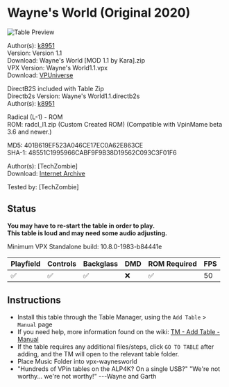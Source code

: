 ﻿# Wayne's World (Original 2020)

![Table Preview](../../images/vpx-waynesworld.png)

Author(s): [k8951](https://vpuniverse.com/profile/28646-k8951/)  
Version: Version 1.1  
Download: Wayne's World [MOD 1.1 by Kara].zip  
VPX Version: Wayne's World1.1.vpx  
Download: [VPUniverse](https://vpuniverse.com/files/file/5997-wayne%e2%80%99s-world/)

DirectB2S included with Table Zip  
Directb2s Version: Wayne's World1.1.directb2s  
Author(s): [k8951](https://vpuniverse.com/profile/28646-k8951/) 

Radical (L-1) - ROM  
ROM: radcl_l1.zip (Custom Created ROM) (Compatible with VpinMame beta 3.6 and newer.)

MD5: 401B619EF523A046CE17EC0A62E863CE  
SHA-1: 48551C1995966CABF9F9B38D19562C093C3F01F6

Author(s): [TechZombie]  
Download: [Internet Archive](https://archive.org/details/radcl_l1)

Tested by:
[TechZombie]

## Status 

**You may have to re-start the table in order to play.**  
**This table is loud and may need some audio adjusting.**

Minimum VPX Standalone build: 10.8.0-1983-b84441e

| Playfield | Controls | Backglass | DMD | ROM Required | FPS | 
|-----------|----------|-----------|-----|--------------|-----|
| :white_check_mark: | :white_check_mark: | :white_check_mark: | :x: | :white_check_mark: | 50 |

## Instructions

- Install this table through the Table Manager, using the `Add Table` > `Manual` page
- If you need help, more information found on the wiki: [TM - Add Table - Manual](https://github.com/LegendsUnchained/vpx-standalone-alp4k/wiki/%5B04%5D-%F0%9F%A7%A1-TM-%E2%80%90-Other-Features#add-table---manual)
- If the table requires any additional files/steps, click `GO TO TABLE` after adding, and the TM will open to the relevant table folder.
- Place Music Folder into vpx-waynesworld
- "Hundreds of VPin tables on the ALP4K? On a single USB?"  "We're not worthy... we're not worthy!" ---Wayne and Garth

